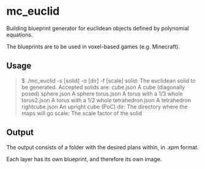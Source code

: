# mc_euclid

Building blueprint generator for euclidean objects defined by polynomial equations.

The blueprints are to be used in voxel-based games (e.g. Minecraft).

## Usage

>$ ./mc_euclid -s [solid] -o [dir] -f [scale]
>	solid:	 The euclidean solid to be generated.
>		Accepted solids are:
>			cube.json		A cube (diagonally posed)
>			sphere.json		A sphere
>			torus.json		A torus with a 1/3 whole
>			torus2.json		A torus with a 1/2 whole
>			tetrahedron.json	A tetrahedron
>			rightcube.json		An upright cube (PoC)
>	dir:	 The directory where the maps will go
>	scale:	 The scale factor of the solid

## Output

The output consists of a folder with the desired plans within, in *.xpm* format.

Each layer has its own blueprint, and therefore its own image.
